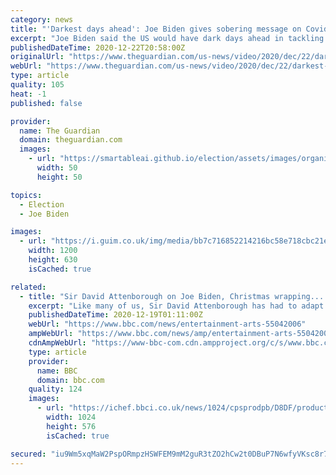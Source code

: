 ```yaml
---
category: news
title: "'Darkest days ahead': Joe Biden gives sobering message on Covid – video"
excerpt: "Joe Biden said the US would have dark days ahead in tackling the coronavirus pandemic and things would get worse before they improved"
publishedDateTime: 2020-12-22T20:58:00Z
originalUrl: "https://www.theguardian.com/us-news/video/2020/dec/22/darkest-days-ahead-joe-biden-gives-sobering-message-on-covid-video"
webUrl: "https://www.theguardian.com/us-news/video/2020/dec/22/darkest-days-ahead-joe-biden-gives-sobering-message-on-covid-video"
type: article
quality: 105
heat: -1
published: false

provider:
  name: The Guardian
  domain: theguardian.com
  images:
    - url: "https://smartableai.github.io/election/assets/images/organizations/theguardian.com-50x50.jpg"
      width: 50
      height: 50

topics:
  - Election
  - Joe Biden

images:
  - url: "https://i.guim.co.uk/img/media/bb7c716852214216bc58e718cbc21e4966cd6eb5/0_139_5746_3450/master/5746.jpg?width=1200&height=630&quality=85&auto=format&fit=crop&overlay-align=bottom%2Cleft&overlay-width=100p&overlay-base64=L2ltZy9zdGF0aWMvb3ZlcmxheXMvdGctZGVmYXVsdC5wbmc&enable=upscale&s=8a08451ce165989766cb586154cbb2e8"
    width: 1200
    height: 630
    isCached: true

related:
  - title: "Sir David Attenborough on Joe Biden, Christmas wrapping... and flamingos"
    excerpt: "Like many of us, Sir David Attenborough has had to adapt to new ways of working since the coronavirus pandemic took hold this spring. For his latest series, the 93-year-old - who has been shielding - had to record some of his voiceovers from his home in south-west London."
    publishedDateTime: 2020-12-19T01:11:00Z
    webUrl: "https://www.bbc.com/news/entertainment-arts-55042006"
    ampWebUrl: "https://www.bbc.com/news/amp/entertainment-arts-55042006"
    cdnAmpWebUrl: "https://www-bbc-com.cdn.ampproject.org/c/s/www.bbc.com/news/amp/entertainment-arts-55042006"
    type: article
    provider:
      name: BBC
      domain: bbc.com
    quality: 124
    images:
      - url: "https://ichef.bbci.co.uk/news/1024/cpsprodpb/D8DF/production/_116091555_attenborough_bbc.jpg"
        width: 1024
        height: 576
        isCached: true

secured: "iu9Wm5xqMaW2PspORmpzHSWFEM9mM2guR3tZO2hCw2t0DBuP7N6wfyVKsc8r7gpPh1a0SqJalZTS8p4pVY6c7c729tifPvv/CsfBtV407xcWQxNnG+yJf9OQbOBTQAvXxwmi0jKYE69TUjv48Uh5Jk3DbRClZA1PrrAeatPQJTIyzUYno6I/I3Z78scauWzYpOMCrL3c/cQgVZ4aC5YJGRf0RXHMpHOawPyYzHX8uEupOWjXpxyvkaAFrv04IMPgdanFTRPhMRenq9ojb8kJMOduvgIHOPkrl76+xogLVz3AgC3kWL7w9RCsbSaIux76Dn2x3k4YZEX9ktC5hFBAGpDuWNX/6mUxW3hvuxi4l00=;WrrRmA9txhLdTWm/cjoMTw=="
---
```


